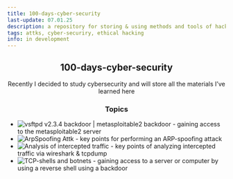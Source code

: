 ```yaml
---
title: 100-days-cyber-security
last-update: 07.01.25
description: a repository for storing & using methods and tools of hackers and cybersecurity specialists
tags: attks, cyber-securiry, ethical hacking
info: in development
---
```


<h2 align="center">100-days-cyber-security</h2>
<p align="center">Recently I decided to study cybersecurity and will store all the materials I’ve learned here</p>

<h3 align="center">Topics</h3>

* ![vsftpd v2.3.4 backdoor | metasploitable2 backdoor](https://github.com/hellcard/100-days-cyber-security/tree/main/metasploitable2-backdoor) - gaining access to the metasploitable2 server
* ![ArpSpoofing Attk](https://github.com/hellcard/cyber-security-introduction/tree/main/arp-spoofing-attck) - key points for performing an ARP-spoofing attack
* ![Analysis of intercepted traffic](https://github.com/hellcard/100-days-cyber-security/tree/main/analysis-of-intercepted-traffic) - key points of analyzing intercepted traffic via wireshark & ​​tcpdump
* ![TCP-shells and botnets](https://github.com/hellcard/100-days-cyber-security/tree/main/TCP-shells-and-botnets) - gaining access to a server or computer by using a reverse shell using a backdoor
